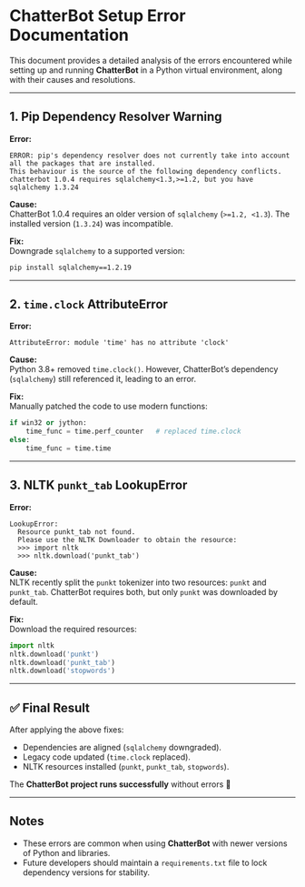 # ChatterBot Setup Error Documentation

This document provides a detailed analysis of the errors encountered while setting up and running **ChatterBot** in a Python virtual environment, along with their causes and resolutions.

---

## 1. Pip Dependency Resolver Warning

**Error:**
```
ERROR: pip's dependency resolver does not currently take into account all the packages that are installed. 
This behaviour is the source of the following dependency conflicts.
chatterbot 1.0.4 requires sqlalchemy<1.3,>=1.2, but you have sqlalchemy 1.3.24
```

**Cause:**  
ChatterBot 1.0.4 requires an older version of `sqlalchemy` (`>=1.2, <1.3`). The installed version (`1.3.24`) was incompatible.

**Fix:**  
Downgrade `sqlalchemy` to a supported version:
```bash
pip install sqlalchemy==1.2.19
```

---

## 2. `time.clock` AttributeError

**Error:**
```
AttributeError: module 'time' has no attribute 'clock'
```

**Cause:**  
Python 3.8+ removed `time.clock()`. However, ChatterBot’s dependency (`sqlalchemy`) still referenced it, leading to an error.

**Fix:**  
Manually patched the code to use modern functions:
```python
if win32 or jython:
    time_func = time.perf_counter   # replaced time.clock
else:
    time_func = time.time
```

---

## 3. NLTK `punkt_tab` LookupError

**Error:**
```
LookupError: 
  Resource punkt_tab not found.
  Please use the NLTK Downloader to obtain the resource:
  >>> import nltk
  >>> nltk.download('punkt_tab')
```

**Cause:**  
NLTK recently split the `punkt` tokenizer into two resources: `punkt` and `punkt_tab`. ChatterBot requires both, but only `punkt` was downloaded by default.

**Fix:**  
Download the required resources:
```python
import nltk
nltk.download('punkt')
nltk.download('punkt_tab')
nltk.download('stopwords')
```

---

## ✅ Final Result

After applying the above fixes:
- Dependencies are aligned (`sqlalchemy` downgraded).  
- Legacy code updated (`time.clock` replaced).  
- NLTK resources installed (`punkt`, `punkt_tab`, `stopwords`).  

The **ChatterBot project runs successfully** without errors 🎉

---

## Notes
- These errors are common when using **ChatterBot** with newer versions of Python and libraries.  
- Future developers should maintain a `requirements.txt` file to lock dependency versions for stability.  
